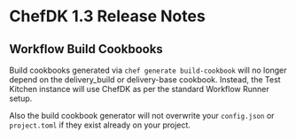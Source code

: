 # ChefDK 1.3 Release Notes

## Workflow Build Cookbooks
Build cookbooks generated via `chef generate build-cookbook` will no longer
depend on the delivery_build or delivery-base cookbook. Instead, the Test
Kitchen instance will use ChefDK as per the standard Workflow Runner setup.

Also the build cookbook generator will not overwrite your `config.json` or
`project.toml` if they exist already on your project.
